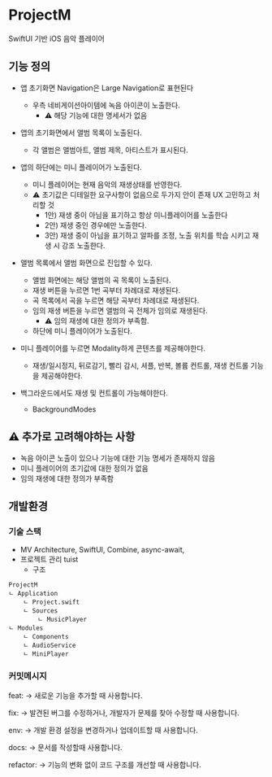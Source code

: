 
# ProjectM

SwiftUI 기반 iOS 음악 플레이어

## 기능 정의

- 앱 초기화면 Navigation은 Large Navigation로 표현된다
    - 우측 네비게이션아이템에 녹음 아이콘이 노출한다.
        - ⚠️ 해당 기능에 대한 명세서가 없음
    
- 앱의 초기화면에서 앨범 목록이 노출된다.
    - 각 앨범은 앨범아트, 앨범 제목, 아티스트가 표시된다.
    
- 앱의 하단에는 미니 플레이어가 노출된다.
    - 미니 플레이어는 현재 음악의 재생상태를 반영한다.
    - ⚠️ 초기값은 디테일한 요구사항이 없음으로 두가지 안이 존재 UX 고민하고 처리할 것
        - 1안) 재생 중이 아님을 표기하고 항상 미니플레이어를 노출한다
        - 2안) 재생 중인 경우에만 노출한다.
        - 3안) 재생 중이 아님을 표기하고 알파를 조정, 노출 위치를 학습 시키고 재생 시 강조 노출한다.
        
- 앨범 목록에서 앨범 화면으로 진입할 수 있다.
    - 앨범 화면에는 해당 앨범의 곡 목록이 노출된다.
    - 재생 버튼을 누르면 1번 곡부터 차례대로 재생된다.
    - 곡 목록에서 곡을 누르면 해당 곡부터 차례대로 재생된다.
    - 임의 재생 버튼을 누르면 앨범의 곡 전체가 임의로 재생된다.
        - ⚠️ 임의 재생에 대한 정의가 부족함.
    - 하단에 미니 플레이어가 노출된다.
    
- 미니 플레이어를 누르면 Modality하게 콘텐츠를 제공해야한다.
    - 재생/일시정지, 뒤로감기, 빨리 감시, 셔플, 반복, 볼륨 컨트롤, 재생 컨트롤 기능을 제공해야한다.
    
- 백그라운드에서도 재생 및 컨트롤이 가능해야한다.
    - BackgroundModes


## ⚠️ 추가로 고려해야하는 사항
- 녹음 아이콘 노출이 있으나 기능에 대한 기능 명세가 존재하지 않음
- 미니 플레이어의 초기값에 대한 정의가 없음
- 임의 재생에 대한 정의가 부족함


## 개발환경

### 기술 스택

- MV Architecture, SwiftUI, Combine, async-await, 
- 프로젝트 관리 tuist
    - 구조 
    
```
ProjectM
ㄴ Application
    ㄴ Project.swift
    ㄴ Sources
        ㄴ MusicPlayer
ㄴ Modules
    ㄴ Components
    ㄴ AudioService
    ㄴ MiniPlayer
```


### 커밋메시지
feat: → 새로운 기능을 추가할 때 사용합니다.

fix: → 발견된 버그를 수정하거나, 개발자가 문제를 찾아 수정할 때 사용합니다.

env: → 개발 환경 설정을 변경하거나 업데이트할 때 사용합니다.

docs: → 문서를 작성할때 사용합니다.

refactor: → 기능의 변화 없이 코드 구조를 개선할 때 사용합니다.
